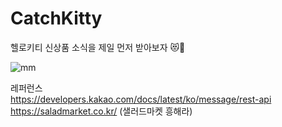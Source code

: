 # CatchKitty
헬로키티 신상품 소식을 제일 먼저 받아보자 😻🎀

![mm](https://user-images.githubusercontent.com/67870795/116074504-d1e64380-a6cc-11eb-95a0-207999b5d42a.png)   



레퍼런스   
https://developers.kakao.com/docs/latest/ko/message/rest-api   
https://saladmarket.co.kr/ (샐러드마켓 흥해라)    
